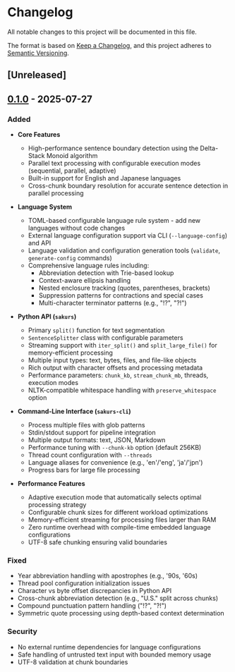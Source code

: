 # Changelog

All notable changes to this project will be documented in this file.

The format is based on [Keep a Changelog](https://keepachangelog.com/en/1.0.0/),
and this project adheres to [Semantic Versioning](https://semver.org/spec/v2.0.0.html).

## [Unreleased]

## [0.1.0] - 2025-07-27

### Added

- **Core Features**
  - High-performance sentence boundary detection using the Delta-Stack Monoid algorithm
  - Parallel text processing with configurable execution modes (sequential, parallel, adaptive)
  - Built-in support for English and Japanese languages
  - Cross-chunk boundary resolution for accurate sentence detection in parallel processing

- **Language System**
  - TOML-based configurable language rule system - add new languages without code changes
  - External language configuration support via CLI (`--language-config`) and API
  - Language validation and configuration generation tools (`validate`, `generate-config` commands)
  - Comprehensive language rules including:
    - Abbreviation detection with Trie-based lookup
    - Context-aware ellipsis handling
    - Nested enclosure tracking (quotes, parentheses, brackets)
    - Suppression patterns for contractions and special cases
    - Multi-character terminator patterns (e.g., "!?", "?!")

- **Python API (`sakurs`)**
  - Primary `split()` function for text segmentation
  - `SentenceSplitter` class with configurable parameters
  - Streaming support with `iter_split()` and `split_large_file()` for memory-efficient processing
  - Multiple input types: text, bytes, files, and file-like objects
  - Rich output with character offsets and processing metadata
  - Performance parameters: `chunk_kb`, `stream_chunk_mb`, threads, execution modes
  - NLTK-compatible whitespace handling with `preserve_whitespace` option

- **Command-Line Interface (`sakurs-cli`)**
  - Process multiple files with glob patterns
  - Stdin/stdout support for pipeline integration
  - Multiple output formats: text, JSON, Markdown
  - Performance tuning with `--chunk-kb` option (default 256KB)
  - Thread count configuration with `--threads`
  - Language aliases for convenience (e.g., 'en'/'eng', 'ja'/'jpn')
  - Progress bars for large file processing

- **Performance Features**
  - Adaptive execution mode that automatically selects optimal processing strategy
  - Configurable chunk sizes for different workload optimizations
  - Memory-efficient streaming for processing files larger than RAM
  - Zero runtime overhead with compile-time embedded language configurations
  - UTF-8 safe chunking ensuring valid boundaries

### Fixed

- Year abbreviation handling with apostrophes (e.g., '90s, '60s)
- Thread pool configuration initialization issues
- Character vs byte offset discrepancies in Python API
- Cross-chunk abbreviation detection (e.g., "U.S." split across chunks)
- Compound punctuation pattern handling ("!?", "?!")
- Symmetric quote processing using depth-based context determination

### Security

- No external runtime dependencies for language configurations
- Safe handling of untrusted text input with bounded memory usage
- UTF-8 validation at chunk boundaries

[0.1.0]: https://github.com/sog4be/sakurs/releases/tag/v0.1.0